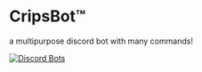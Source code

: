 # CripsBot™
a multipurpose discord bot with many commands!

[![Discord Bots](https://discordbots.org/api/widget/408741303837392926.svg)](https://discordbots.org/bot/408741303837392926)
